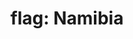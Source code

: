 ---
layout: flags
title: "flag: Namibia"
emoji: flag_namibia
permalink: 🇳🇦.html
image: assets/img/3moji/flag_namibia.png
---